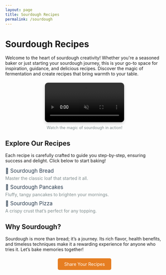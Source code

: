 ```yaml
---
layout: page
title: Sourdough Recipes
permalink: /sourdough
---
```


<div class="container">
  <h1>Sourdough Recipes</h1>

  <p>Welcome to the heart of sourdough creativity! Whether you're a seasoned baker or just starting your sourdough journey, this is your go-to space for inspiration, guidance, and delicious recipes. Discover the magic of fermentation and create recipes that bring warmth to your table.</p>
  
  <div class="video-container" style="text-align: center; margin: 20px 0;">
    <video autoplay muted loop playsinline style="max-width: 50%; height: auto; border-radius: 10px; box-shadow: 0 4px 10px rgba(0, 0, 0, 0.2);">
      <source src="{{ site.baseurl }}/assets/videos/loop.mp4" type="video/mp4">
      Your browser does not support the video tag.
    </video>
    <p style="margin-top: 10px; color: #7f8c8d; font-size: 0.9em;">Watch the magic of sourdough in action!</p>
  </div>
  
  <h2>Explore Our Recipes</h2>
  <p>Each recipe is carefully crafted to guide you step-by-step, ensuring success and delight. Click below to start baking!</p>
  
  <ul style="list-style-type: none; padding: 0;">
    <li style="margin: 10px 0;">
      <a href="{{ site.baseurl }}/sourdough-bread-post" style="text-decoration: none; color: #2c3e50; font-size: 1.2em;">
        🥖 Sourdough Bread
      </a>
      <p style="margin: 5px 0; color: #7f8c8d;">Master the classic loaf that started it all.</p>
    </li>
    <li style="margin: 10px 0;">
      <a href="{{ site.baseurl }}/sourdough-pancakes-post" style="text-decoration: none; color: #2c3e50; font-size: 1.2em;">
        🥞 Sourdough Pancakes
      </a>
      <p style="margin: 5px 0; color: #7f8c8d;">Fluffy, tangy pancakes to brighten your mornings.</p>
    </li>
    <li style="margin: 10px 0;">
      <a href="{{ site.baseurl }}/sourdough-pizza-post" style="text-decoration: none; color: #2c3e50; font-size: 1.2em;">
        🍕 Sourdough Pizza
      </a>
      <p style="margin: 5px 0; color: #7f8c8d;">A crispy crust that’s perfect for any topping.</p>
    </li>
  </ul>
  
  <h2>Why Sourdough?</h2>
  <p>Sourdough is more than bread; it’s a journey. Its rich flavor, health benefits, and timeless techniques make it a rewarding experience for anyone who tries it. Let’s bake memories together!</p>
  
  <div style="text-align: center; margin-top: 30px;">
    <a href="{{ site.baseurl }}/contact" style="padding: 10px 20px; background-color: #e67e22; color: white; text-decoration: none; border-radius: 5px;">Share Your Recipes</a>
  </div>
</div>
